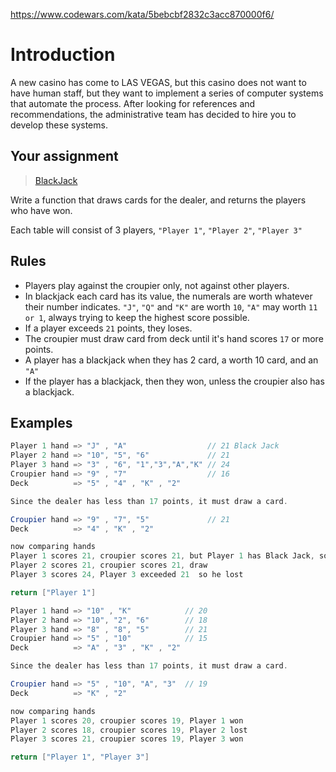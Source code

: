 https://www.codewars.com/kata/5bebcbf2832c3acc870000f6/

# Introduction

A new casino has come to LAS VEGAS, but this casino does not want to have human staff, but they want to implement a series of computer systems that automate the process.
After looking for references and recommendations, the administrative team has decided to hire you to develop these systems.

## Your assignment

> [BlackJack](https://en.wikipedia.org/wiki/Blackjack)

Write a function that draws cards for the dealer, and returns the players who have won.

Each table will consist of 3 players, `"Player 1"`, `"Player 2"`, `"Player 3"`

## Rules
 * Players play against the croupier only, not against other players.
 * In blackjack each card has its value, the numerals are worth whatever their number indicates. `"J"`, `"Q"` and `"K"` are worth `10`, `"A"` may worth `11 or 1`, always trying to keep the highest score possible.
 * If a player exceeds `21` points, they loses.
 * The croupier must draw card from deck until it's hand scores `17` or more points.
 * A player has a blackjack when they has 2 card, a worth 10 card, and an `"A"`
 * If the player has a blackjack, then they won, unless the croupier also has a blackjack.

## Examples
```java
Player 1 hand => "J" , "A"                  // 21 Black Jack
Player 2 hand => "10", "5", "6"             // 21
Player 3 hand => "3" , "6", "1","3","A","K" // 24 
Croupier hand => "9" , "7"                  // 16
Deck          => "5" , "4" , "K" , "2"

Since the dealer has less than 17 points, it must draw a card.

Croupier hand => "9" , "7", "5"             // 21
Deck          => "4" , "K" , "2"

now comparing hands
Player 1 scores 21, croupier scores 21, but Player 1 has Black Jack, so Player 1 won
Player 2 scores 21, croupier scores 21, draw
Player 3 scores 24, Player 3 exceeded 21  so he lost

return ["Player 1"]

```

```java
Player 1 hand => "10" , "K"            // 20
Player 2 hand => "10", "2", "6"        // 18
Player 3 hand => "8" , "8", "5"        // 21 
Croupier hand => "5" , "10"            // 15
Deck          => "A" , "3" , "K" , "2"

Since the dealer has less than 17 points, it must draw a card.

Croupier hand => "5" , "10", "A", "3"  // 19
Deck          => "K" , "2"

now comparing hands
Player 1 scores 20, croupier scores 19, Player 1 won
Player 2 scores 18, croupier scores 19, Player 2 lost
Player 3 scores 21, croupier scores 19, Player 3 won

return ["Player 1", "Player 3"]

```